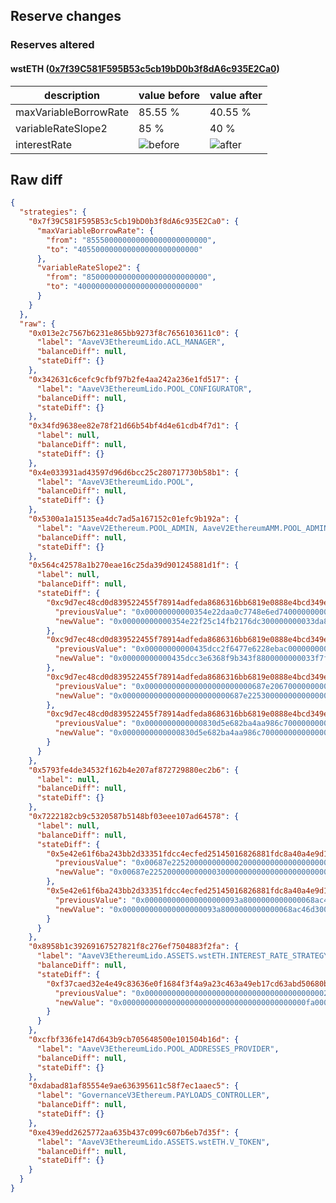## Reserve changes

### Reserves altered

#### wstETH ([0x7f39C581F595B53c5cb19bD0b3f8dA6c935E2Ca0](https://etherscan.io/address/0x7f39C581F595B53c5cb19bD0b3f8dA6c935E2Ca0))

| description | value before | value after |
| --- | --- | --- |
| maxVariableBorrowRate | 85.55 % | 40.55 % |
| variableRateSlope2 | 85 % | 40 % |
| interestRate | ![before](https://dash.onaave.com/api/static?variableRateSlope1=5500000000000000000000000&variableRateSlope2=850000000000000000000000000&optimalUsageRatio=900000000000000000000000000&baseVariableBorrowRate=0&maxVariableBorrowRate=855500000000000000000000000) | ![after](https://dash.onaave.com/api/static?variableRateSlope1=5500000000000000000000000&variableRateSlope2=400000000000000000000000000&optimalUsageRatio=900000000000000000000000000&baseVariableBorrowRate=0&maxVariableBorrowRate=405500000000000000000000000) |

## Raw diff

```json
{
  "strategies": {
    "0x7f39C581F595B53c5cb19bD0b3f8dA6c935E2Ca0": {
      "maxVariableBorrowRate": {
        "from": "855500000000000000000000000",
        "to": "405500000000000000000000000"
      },
      "variableRateSlope2": {
        "from": "850000000000000000000000000",
        "to": "400000000000000000000000000"
      }
    }
  },
  "raw": {
    "0x013e2c7567b6231e865bb9273f8c7656103611c0": {
      "label": "AaveV3EthereumLido.ACL_MANAGER",
      "balanceDiff": null,
      "stateDiff": {}
    },
    "0x342631c6cefc9cfbf97b2fe4aa242a236e1fd517": {
      "label": "AaveV3EthereumLido.POOL_CONFIGURATOR",
      "balanceDiff": null,
      "stateDiff": {}
    },
    "0x34fd9638ee82e78f21d66b54bf4d4e61cdb4f7d1": {
      "label": null,
      "balanceDiff": null,
      "stateDiff": {}
    },
    "0x4e033931ad43597d96d6bcc25c280717730b58b1": {
      "label": "AaveV3EthereumLido.POOL",
      "balanceDiff": null,
      "stateDiff": {}
    },
    "0x5300a1a15135ea4dc7ad5a167152c01efc9b192a": {
      "label": "AaveV2Ethereum.POOL_ADMIN, AaveV2EthereumAMM.POOL_ADMIN, AaveV3Ethereum.ACL_ADMIN, AaveV3EthereumEtherFi.ACL_ADMIN, AaveV3EthereumLido.ACL_ADMIN, GovernanceV3Ethereum.EXECUTOR_LVL_1",
      "balanceDiff": null,
      "stateDiff": {}
    },
    "0x564c42578a1b270eae16c25da39d901245881d1f": {
      "label": null,
      "balanceDiff": null,
      "stateDiff": {
        "0xc9d7ec48cd0d839522455f78914adfeda8686316bb6819e0888e4bcd349e01b3": {
          "previousValue": "0x00000000000354e22daa0c7748e6ed7400000000033da8f6366bf9a6f0927cca",
          "newValue": "0x00000000000354e22f25c14fb2176dc300000000033da8f9a10f1a3ae9e80f59"
        },
        "0xc9d7ec48cd0d839522455f78914adfeda8686316bb6819e0888e4bcd349e01b4": {
          "previousValue": "0x00000000000435dcc2f6477e6228ebac00000000033f7f06edc27a42ef896047",
          "newValue": "0x00000000000435dcc3e6368f9b343f8800000000033f7f0b418f7a538077916f"
        },
        "0xc9d7ec48cd0d839522455f78914adfeda8686316bb6819e0888e4bcd349e01b5": {
          "previousValue": "0x000000000000000000000000687e206700000000000000000000000000000000",
          "newValue": "0x000000000000000000000000687e225300000000000000000000000000000000"
        },
        "0xc9d7ec48cd0d839522455f78914adfeda8686316bb6819e0888e4bcd349e01ba": {
          "previousValue": "0x0000000000000830d5e682ba4aa986c700000000000000000224694fcee67453",
          "newValue": "0x0000000000000830d5e682ba4aa986c7000000000000000002271f8e2b894296"
        }
      }
    },
    "0x5793fe4de34532f162b4e207af872729880ec2b6": {
      "label": null,
      "balanceDiff": null,
      "stateDiff": {}
    },
    "0x7222182cb9c5320587b5148bf03eee107ad64578": {
      "label": null,
      "balanceDiff": null,
      "stateDiff": {
        "0x5e42e61f6ba243bb2d33351fdcc4ecfed25145016826881fdc8a40a4e9d16a26": {
          "previousValue": "0x00687e2252000000000002000000000000000000000000000000000000000000",
          "newValue": "0x00687e2252000000000003000000000000000000000000000000000000000000"
        },
        "0x5e42e61f6ba243bb2d33351fdcc4ecfed25145016826881fdc8a40a4e9d16a27": {
          "previousValue": "0x000000000000000000093a8000000000000068ac46d300000000000000000000",
          "newValue": "0x000000000000000000093a8000000000000068ac46d3000000000000687e2253"
        }
      }
    },
    "0x8958b1c39269167527821f8c276ef7504883f2fa": {
      "label": "AaveV3EthereumLido.ASSETS.wstETH.INTEREST_RATE_STRATEGY, AaveV3EthereumLido.ASSETS.WETH.INTEREST_RATE_STRATEGY, AaveV3EthereumLido.ASSETS.USDS.INTEREST_RATE_STRATEGY, AaveV3EthereumLido.ASSETS.USDC.INTEREST_RATE_STRATEGY, AaveV3EthereumLido.ASSETS.ezETH.INTEREST_RATE_STRATEGY, AaveV3EthereumLido.ASSETS.sUSDe.INTEREST_RATE_STRATEGY, AaveV3EthereumLido.ASSETS.GHO.INTEREST_RATE_STRATEGY, AaveV3EthereumLido.ASSETS.rsETH.INTEREST_RATE_STRATEGY",
      "balanceDiff": null,
      "stateDiff": {
        "0xf37caed32e4e49c83636e0f1684f3f4a9a23c463a49eb17cd63abd50680b378b": {
          "previousValue": "0x0000000000000000000000000000000000000000213400000037000000002328",
          "newValue": "0x00000000000000000000000000000000000000000fa000000037000000002328"
        }
      }
    },
    "0xcfbf336fe147d643b9cb705648500e101504b16d": {
      "label": "AaveV3EthereumLido.POOL_ADDRESSES_PROVIDER",
      "balanceDiff": null,
      "stateDiff": {}
    },
    "0xdabad81af85554e9ae636395611c58f7ec1aaec5": {
      "label": "GovernanceV3Ethereum.PAYLOADS_CONTROLLER",
      "balanceDiff": null,
      "stateDiff": {}
    },
    "0xe439edd2625772aa635b437c099c607b6eb7d35f": {
      "label": "AaveV3EthereumLido.ASSETS.wstETH.V_TOKEN",
      "balanceDiff": null,
      "stateDiff": {}
    }
  }
}
```